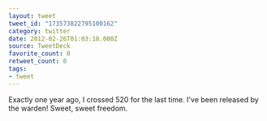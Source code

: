 ```yaml
---
layout: tweet
tweet_id: "173573822795100162"
category: twitter
date: 2012-02-26T01:03:18.000Z
source: TweetDeck
favorite_count: 0
retweet_count: 0
tags:
- tweet
---
```


Exactly one year ago, I crossed 520 for the last time. I've been released by the warden! Sweet, sweet freedom.
